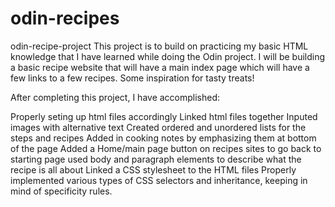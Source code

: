 # odin-recipes
odin-recipe-project
This project is to build on practicing my basic HTML knowledge that I have learned while doing the Odin project. I will be building a basic recipe website that will have a main index page which will have a few links to a few recipes. Some inspiration for tasty treats!

After completing this project, I have accomplished:

Properly seting up html files accordingly
Linked html files together
Inputed images with alternative text
Created ordered and unordered lists for the steps and recipes
Added in cooking notes by emphasizing them at bottom of the page
Added a Home/main page button on recipes sites to go back to starting page
used body and paragraph elements to describe what the recipe is all about
Linked a CSS stylesheet to the HTML files
Properly implemented various types of CSS selectors and inheritance, keeping in mind of specificity rules.  